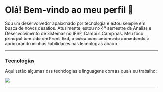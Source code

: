 # Olá! Bem-vindo ao meu perfil 👋

Sou um desenvolvedor apaixonado por tecnologia e estou sempre em busca de novos desafios. Atualmente, estou no 4º semestre de Analise e Desenvolvimento de Sistemas no IFSP, Campus Campinas. Meu foco principal tem sido em Front-End, e estou constantemente aprendendo e aprimorando minhas habilidades nas tecnologias abaixo.

---

### Tecnologias

Aqui estão algumas das tecnologias e linguagens com as quais eu trabalho:

<p align="left">
  <img src="https://skillicons.dev/icons?i=javascript,python,html,css,c,cs,github,nodejs" />
</p>

---

### 
